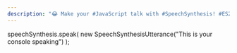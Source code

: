 ```yaml
---
description: "😂 Make your #JavaScript talk with #SpeechSynthesis! #ES2020 #WebSpeechAPI #100DaysOfCode"
---
```

speechSynthesis.speak(
  new SpeechSynthesisUtterance("This is your console speaking")
);